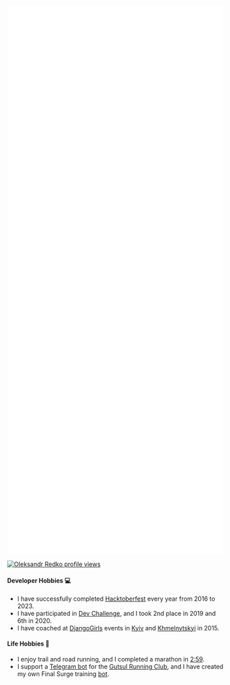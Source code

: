 <a href="CONTRIBUTIONS.md">
  <img align="center" src="github-metrics.svg" alt="Metrics" width="500">
</a>

[![Oleksandr Redko profile views](https://u8views.com/api/v1/github/profiles/3228886/views/day-week-month-total-count.svg)](https://u8views.com/github/alexandear)

#### Developer Hobbies :computer:

- I have successfully completed [Hacktoberfest](https://hacktoberfest.com) every year from 2016 to 2023.
- I have participated in [Dev Challenge](https://devchallenge.it/), and I took 2nd place in 2019 and 6th in 2020.
- I have coached at [DjangoGirls](https://djangogirls.org) events in [Kyiv](https://www.facebook.com/djangogirlskyiv/photos/a.1597027043880257/1597028007213494) and [Khmelnytskyi](https://www.facebook.com/uapycon/photos/a.903859323029360/903862623029030) in 2015.

#### Life Hobbies :runner:

- I enjoy trail and road running, and I completed a marathon in [2:59](https://www.strava.com/activities/2749444073).
- I support a [Telegram bot](https://github.com/vm-devr/strava-telegram-bot) for the [Gutsul Running Club](https://gutsulrunning.club/), and I have created my own Final Surge training [bot](https://github.com/alexandear/final-surge-bot).
